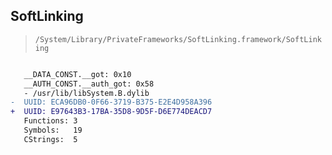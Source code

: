 ## SoftLinking

> `/System/Library/PrivateFrameworks/SoftLinking.framework/SoftLinking`

```diff

   __DATA_CONST.__got: 0x10
   __AUTH_CONST.__auth_got: 0x58
   - /usr/lib/libSystem.B.dylib
-  UUID: ECA96DB0-0F66-3719-B375-E2E4D958A396
+  UUID: E97643B3-17BA-35D8-9D5F-D6E774DEACD7
   Functions: 3
   Symbols:   19
   CStrings:  5

```
